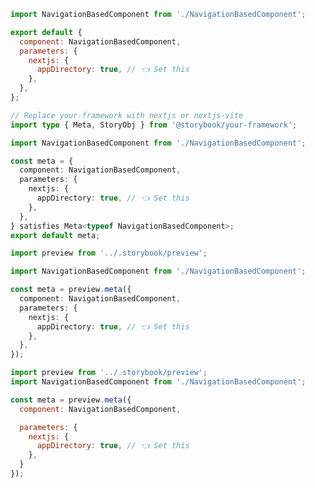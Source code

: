 ```js filename="NavigationBasedComponent.stories.js" renderer="react" language="js" tabTitle="CSF 3"
import NavigationBasedComponent from './NavigationBasedComponent';

export default {
  component: NavigationBasedComponent,
  parameters: {
    nextjs: {
      appDirectory: true, // 👈 Set this
    },
  },
};
```

```ts filename="NavigationBasedComponent.stories.ts" renderer="react" language="ts" tabTitle="CSF 3"
// Replace your-framework with nextjs or nextjs-vite
import type { Meta, StoryObj } from '@storybook/your-framework';

import NavigationBasedComponent from './NavigationBasedComponent';

const meta = {
  component: NavigationBasedComponent,
  parameters: {
    nextjs: {
      appDirectory: true, // 👈 Set this
    },
  },
} satisfies Meta<typeof NavigationBasedComponent>;
export default meta;
```

```ts filename="NavigationBasedComponent.stories.ts" renderer="react" language="ts" tabTitle="CSF Next 🧪"
import preview from '../.storybook/preview';

import NavigationBasedComponent from './NavigationBasedComponent';

const meta = preview.meta({
  component: NavigationBasedComponent,
  parameters: {
    nextjs: {
      appDirectory: true, // 👈 Set this
    },
  },
});
```

<!-- JS snippets still needed while providing both CSF 3 & Next -->

```js filename="NavigationBasedComponent.stories.js" renderer="react" language="js" tabTitle="CSF Next 🧪"
import preview from '../.storybook/preview';
import NavigationBasedComponent from './NavigationBasedComponent';

const meta = preview.meta({
  component: NavigationBasedComponent,

  parameters: {
    nextjs: {
      appDirectory: true, // 👈 Set this
    },
  }
});
```
